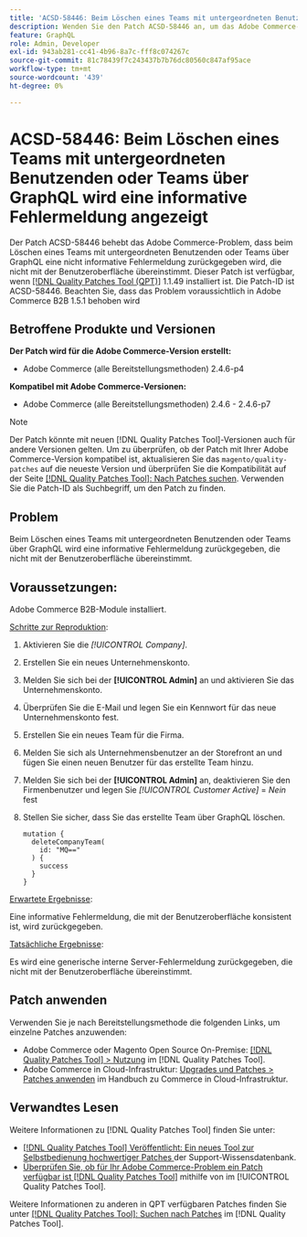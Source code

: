 ```yaml
---
title: 'ACSD-58446: Beim Löschen eines Teams mit untergeordneten Benutzenden oder Teams über GraphQL wird eine informative Fehlermeldung angezeigt'
description: Wenden Sie den Patch ACSD-58446 an, um das Adobe Commerce-Problem zu beheben, bei dem das Löschen eines Teams mit untergeordneten Benutzenden oder Teams über GraphQL eine informative Fehlermeldung zurückgibt, die nicht mit der Benutzeroberfläche übereinstimmt.
feature: GraphQL
role: Admin, Developer
exl-id: 943ab281-cc41-4b96-8a7c-fff8c074267c
source-git-commit: 81c78439f7c243437b7b76dc80560c847af95ace
workflow-type: tm+mt
source-wordcount: '439'
ht-degree: 0%

---
```


# ACSD-58446: Beim Löschen eines Teams mit untergeordneten Benutzenden oder Teams über GraphQL wird eine informative Fehlermeldung angezeigt

Der Patch ACSD-58446 behebt das Adobe Commerce-Problem, dass beim Löschen eines Teams mit untergeordneten Benutzenden oder Teams über GraphQL eine nicht informative Fehlermeldung zurückgegeben wird, die nicht mit der Benutzeroberfläche übereinstimmt. Dieser Patch ist verfügbar, wenn [[!DNL Quality Patches Tool (QPT)]](https://experienceleague.adobe.com/en/docs/commerce-knowledge-base/kb/announcements/commerce-announcements/magento-quality-patches-released-new-tool-to-self-serve-quality-patches) 1.1.49 installiert ist. Die Patch-ID ist ACSD-58446. Beachten Sie, dass das Problem voraussichtlich in Adobe Commerce B2B 1.5.1 behoben wird

## Betroffene Produkte und Versionen

**Der Patch wird für die Adobe Commerce-Version erstellt:**

* Adobe Commerce (alle Bereitstellungsmethoden) 2.4.6-p4

**Kompatibel mit Adobe Commerce-Versionen:**

* Adobe Commerce (alle Bereitstellungsmethoden) 2.4.6 - 2.4.6-p7

>[!NOTE]
>
>Der Patch könnte mit neuen [!DNL Quality Patches Tool]-Versionen auch für andere Versionen gelten. Um zu überprüfen, ob der Patch mit Ihrer Adobe Commerce-Version kompatibel ist, aktualisieren Sie das `magento/quality-patches` auf die neueste Version und überprüfen Sie die Kompatibilität auf der Seite [[!DNL Quality Patches Tool]: Nach Patches suchen](https://experienceleague.adobe.com/tools/commerce-quality-patches/index.html). Verwenden Sie die Patch-ID als Suchbegriff, um den Patch zu finden.

## Problem

Beim Löschen eines Teams mit untergeordneten Benutzenden oder Teams über GraphQL wird eine informative Fehlermeldung zurückgegeben, die nicht mit der Benutzeroberfläche übereinstimmt.

## Voraussetzungen:

Adobe Commerce B2B-Module installiert.

<u>Schritte zur Reproduktion</u>:

1. Aktivieren Sie die *[!UICONTROL Company]*.
1. Erstellen Sie ein neues Unternehmenskonto.
1. Melden Sie sich bei der **[!UICONTROL Admin]** an und aktivieren Sie das Unternehmenskonto.
1. Überprüfen Sie die E-Mail und legen Sie ein Kennwort für das neue Unternehmenskonto fest.
1. Erstellen Sie ein neues Team für die Firma.
1. Melden Sie sich als Unternehmensbenutzer an der Storefront an und fügen Sie einen neuen Benutzer für das erstellte Team hinzu.
1. Melden Sie sich bei der **[!UICONTROL Admin]** an, deaktivieren Sie den Firmenbenutzer und legen Sie *[!UICONTROL Customer Active]* = *Nein* fest
1. Stellen Sie sicher, dass Sie das erstellte Team über GraphQL löschen.

   ```
   mutation {
     deleteCompanyTeam(
       id: "MQ=="
     ) {
       success
     }
   }
   ```

<u>Erwartete Ergebnisse</u>:

Eine informative Fehlermeldung, die mit der Benutzeroberfläche konsistent ist, wird zurückgegeben.

<u>Tatsächliche Ergebnisse</u>:

Es wird eine generische interne Server-Fehlermeldung zurückgegeben, die nicht mit der Benutzeroberfläche übereinstimmt.

## Patch anwenden

Verwenden Sie je nach Bereitstellungsmethode die folgenden Links, um einzelne Patches anzuwenden:

* Adobe Commerce oder Magento Open Source On-Premise: [[!DNL Quality Patches Tool] > Nutzung](/help/tools/quality-patches-tool/usage.md) im [!DNL Quality Patches Tool].
* Adobe Commerce in Cloud-Infrastruktur: [Upgrades und Patches > Patches anwenden](https://experienceleague.adobe.com/docs/commerce-cloud-service/user-guide/develop/upgrade/apply-patches.html) im Handbuch zu Commerce in Cloud-Infrastruktur.

## Verwandtes Lesen

Weitere Informationen zu [!DNL Quality Patches Tool] finden Sie unter:

* [[!DNL Quality Patches Tool] Veröffentlicht: Ein neues Tool zur Selbstbedienung hochwertiger Patches ](https://experienceleague.adobe.com/en/docs/commerce-knowledge-base/kb/announcements/commerce-announcements/magento-quality-patches-released-new-tool-to-self-serve-quality-patches) der Support-Wissensdatenbank.
* [Überprüfen Sie, ob für Ihr Adobe Commerce-Problem ein Patch verfügbar ist [!DNL Quality Patches Tool]](/help/tools/quality-patches-tool/patches-available-in-qpt/check-patch-for-magento-issue-with-magento-quality-patches.md) mithilfe von im [!UICONTROL Quality Patches Tool].


Weitere Informationen zu anderen in QPT verfügbaren Patches finden Sie unter [[!DNL Quality Patches Tool]: Suchen nach Patches](https://experienceleague.adobe.com/tools/commerce-quality-patches/index.html) im [!DNL Quality Patches Tool].
